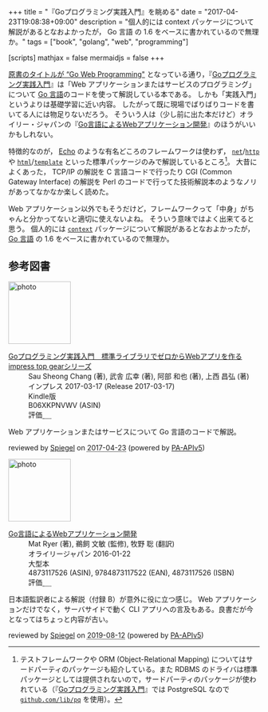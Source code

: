 +++
title = "『Goプログラミング実践入門』を眺める"
date = "2017-04-23T19:08:38+09:00"
description = "個人的には context パッケージについて解説があるとなおよかったが， Go 言語 の 1.6 をベースに書かれているので無理か。"
tags = ["book", "golang", "web", "programming"]

[scripts]
  mathjax = false
  mermaidjs = false
+++

[原書のタイトルが “Go Web Programming"](https://www.manning.com/books/go-web-programming "Manning | Go Web Programming") となっている通り，『[Goプログラミング実践入門]』は「Web アプリケーションまたはサービスのプログラミング」について [Go 言語]のコードを使って解説している本である。
しかも「実践入門」というよりは基礎学習に近い内容。
したがって既に現場でばりばりコードを書いてる人には物足りないだろう。
そういう人は（少し前に出た本だけど）オライリー・ジャパンの『[Go言語によるWebアプリケーション開発](https://www.amazon.co.jp/exec/obidos/ASIN/4873117526/baldandersinf-22/ "Go言語によるWebアプリケーション開発 | Mat Ryer, 鵜飼 文敏, 牧野 聡 |本 | 通販 | Amazon")』のほうがいいかもしれない。

特徴的なのが， [Echo](https://echo.labstack.com/ "Echo - High performance, minimalist Go web framework") のような有名どころのフレームワークは使わず， [`net`]/[`http`] や [`html`]/[`template`] といった標準パッケージのみで解説しているところ[^pkg]。
大昔によくあった， TCP/IP の解説を C 言語コードで行ったり CGI (Common Gateway Interface) の解説を Perl のコードで行ってた技術解説本のようなノリがあってなかなか楽しく読めた。

[^pkg]: テストフレームワークや ORM (Object-Relational Mapping) についてはサードパーティのパッケージも紹介している。また RDBMS のドライバは標準パッケージとしては提供されないので，サードパーティのパッケージが使われている（『[Goプログラミング実践入門]』では PostgreSQL なので [`github.com/lib/pq`] を使用）。

Web アプリケーション以外でもそうだけど，フレームワークって「中身」がちゃんと分かってないと適切に使えないよね。
そういう意味ではよく出来てると思う。
個人的には [`context`] パッケージについて解説があるとなおよかったが， [Go 言語] の 1.6 をベースに書かれているので無理か。

[Goプログラミング実践入門]: http://book.impress.co.jp/books/1115101145 "Goプログラミング実践入門 標準ライブラリでゼロからWebアプリを作る - インプレスブックス"
[Go 言語]: https://golang.org/ "The Go Programming Language"
[`net`]: https://golang.org/pkg/net/ "net - The Go Programming Language"
[`http`]: https://golang.org/pkg/net/http/ "http - The Go Programming Language"
[`html`]: https://golang.org/pkg/html/ "html - The Go Programming Language"
[`template`]: https://golang.org/pkg/html/template/ "template - The Go Programming Language"
[`github.com/lib/pq`]: https://github.com/lib/pq "lib/pq: Pure Go Postgres driver for database/sql"
[`context`]: https://golang.org/pkg/context/ "context - The Go Programming Language"

## 参考図書

<div class="hreview">
  <div class="photo"><a class="item url" href="https://www.amazon.co.jp/dp/B06XKPNVWV?tag=baldandersinf-22&linkCode=ogi&th=1&psc=1"><img src="https://m.media-amazon.com/images/I/51dQZeafzvL._SL160_.jpg" width="125" alt="photo"></a></div>
  <dl class="fn">
    <dt><a href="https://www.amazon.co.jp/dp/B06XKPNVWV?tag=baldandersinf-22&linkCode=ogi&th=1&psc=1">Goプログラミング実践入門　標準ライブラリでゼロからWebアプリを作る impress top gearシリーズ</a></dt>
    <dd>Sau Sheong Chang (著), 武舎 広幸 (著), 阿部 和也 (著), 上西 昌弘 (著)</dd>
    <dd>インプレス 2017-03-17 (Release 2017-03-17)</dd>
    <dd>Kindle版</dd>
    <dd>B06XKPNVWV (ASIN)</dd>
    <dd>評価<abbr class="rating fa-sm" title="4">&nbsp;<i class="fas fa-star"></i>&nbsp;<i class="fas fa-star"></i>&nbsp;<i class="fas fa-star"></i>&nbsp;<i class="fas fa-star"></i>&nbsp;<i class="far fa-star"></i></abbr></dd>
  </dl>
  <p class="description">Web アプリケーションまたはサービスについて Go 言語のコードで解説。</p>
  <p class="powered-by">reviewed by <a href='#maker' class='reviewer'>Spiegel</a> on <abbr class="dtreviewed" title="2017-04-23">2017-04-23</abbr> (powered by <a href="https://affiliate.amazon.co.jp/assoc_credentials/home">PA-APIv5</a>)</p>
</div>

<div class="hreview">
  <div class="photo"><a class="item url" href="https://www.amazon.co.jp/dp/4873117526?tag=baldandersinf-22&linkCode=ogi&th=1&psc=1"><img src="https://m.media-amazon.com/images/I/51UoREcNrnL._SL160_.jpg" width="125" alt="photo"></a></div>
  <dl class="fn">
    <dt><a href="https://www.amazon.co.jp/dp/4873117526?tag=baldandersinf-22&linkCode=ogi&th=1&psc=1">Go言語によるWebアプリケーション開発</a></dt>
    <dd>Mat Ryer (著), 鵜飼 文敏 (監修), 牧野 聡 (翻訳)</dd>
    <dd>オライリージャパン 2016-01-22</dd>
    <dd>大型本</dd>
    <dd>4873117526 (ASIN), 9784873117522 (EAN), 4873117526 (ISBN)</dd>
    <dd>評価<abbr class="rating fa-sm" title="3">&nbsp;<i class="fas fa-star"></i>&nbsp;<i class="fas fa-star"></i>&nbsp;<i class="fas fa-star"></i>&nbsp;<i class="far fa-star"></i>&nbsp;<i class="far fa-star"></i></abbr></dd>
  </dl>
  <p class="description">日本語監訳者による解説（付録 B）が意外に役に立つ感じ。 Web アプリケーションだけでなく，サーバサイドで動く CLI アプリへの言及もある。良書だが今となってはちょっと内容が古い。</p>
  <p class="powered-by">reviewed by <a href='#maker' class='reviewer'>Spiegel</a> on <abbr class="dtreviewed" title="2019-08-12">2019-08-12</abbr> (powered by <a href="https://affiliate.amazon.co.jp/assoc_credentials/home">PA-APIv5</a>)</p>
</div>
